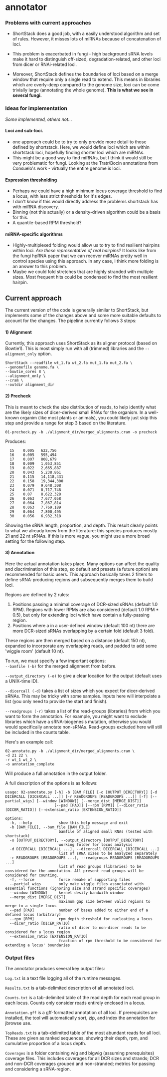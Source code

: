 # annotator
 


### Problems with current approaches
* ShortStack does a good job, with a easily understood algorithm and set of rules. However, it misses lots of miRNAs because of concatenation of loci.  
  
* This problem is exacerbated in fungi - high background sRNA levels make it hard to distinguish off-sized, degradation-related, and other loci from dicer or RNAi-related loci.  
  
* Moreover, ShortStack defines the boundaries of loci based on a merge window that require only a single read to extend. This means in libraries which are overly-deep compared to the genome size, loci can be come trivially large (annotating the whole genome). **This is what we see in several fungi.**



### Ideas for implementation
*Some implemented, others not...*

#### Loci and sub-loci.
* one approach could be to try to only provide more detail to those defined by shortstack. Here, we would define loci which are within shortstack loci, hopefully finding shorter loci which are miRNAs.
* This might be a good way to find miRNAs, but I think it would still be very problematic for fungi. Looking at the Tratr/Bocin annotations from Consuelo's work - virtually the entire genome is loci.


#### Expression thresholding
* Perhaps we could have a high minimum locus coverage threshold to find a locus, with less strict thresholds for it's edges. 
* I don't know if this would directly address the problems shortstack has with miRNA discovery.
* Binning (not this actually) or a density-driven algorithm could be a basis for this.
* A quantile-based RPM threshold?


#### miRNA-specific algorithms
* Highly-multiplexed folding would allow us to try to find resilient hairpins within loci. *Are these representative of real hairpins?* It looks like from the fungi hpRNA paper that we can recover miRNAs pretty well in control species using this approach. In any case, I think more folding is an answer to this problem.
* Maybe we could fold stretches that are highly stranded with multiple sizes. Most frequent hits could be condensed to find the most resilient hairpin.



## Current approach

The current version of the code is generally similar to ShortStack, but implements some of the changes above and some more suitable defaults to account for the changes. The pipeline currently follows 3 steps: 

#### **1)** Alignment
Currently, this approach uses ShortStack as its aligner protocol (based on Bowtie1). This is most simply run with all (trimmed) libraries and the ```--alignment_only``` option. 

```
ShortStack --readfile wt_1.fa wt_2.fa mut_1.fa mut_2.fa \
--genomefile genome.fa \
--bowtie_cores 8 \
--alignment_only \
--cram \
--outdir alignment_dir
```


#### **2)** Precheck
This is meant to check the size distribution of reads, to help identify what are the likely sizes of dicer-derived small RNAs for the organism. In a well-known organim (like most plants or animals), you could likely just skip this step and provide a range for step 3 based on the literature.

```
01-precheck.py -b ./alignment_dir/merged_alignments.cram -o precheck
```

Produces:
```
  15	0.005	622,756
  16	0.005	595,494
  17	0.007	808,679
  18	0.009	1,053,851
  19	0.022	2,665,887
  20	0.043	5,238,861
  21	0.115	14,118,431
  22	0.158	19,344,300
  23	0.079	9,648,308
  24	0.071	8,717,748
  25	0.07	8,622,328
  26	0.063	7,677,058
  27	0.064	7,867,814
  28	0.063	7,769,189
  29	0.064	7,800,495
  30	0.056	6,932,318
```
Showing the sRNA length, proportion, and depth. This result clearly points to what we already knew from the literature: this species produces mostly 21 and 22 nt sRNAs. If this is more vague, you might use a more broad setting for the following step.
  

#### **3)** Annotation
Here the actual annotation takes place. Many options can affect the quality and discrimination of this step, so default and presets (a future option) are recommended for basic users. This approach basically takes 2 filters to define sRNA-producing regions and subsequently merges them to build loci.

Regions are defined by 2 rules:
1) Positions passing a minimal coverage of DCR-sized sRNAs (default 1.0 RPM). Regions with lower RPMs are also considered (default 1.0 RPM * 0.5), but only for extending loci which have contain a fully-passing region. 
2) Positions where a in a user-defined window (default 100 nt) there are more DCR-sized sRNAs overlapping by a certain fold (default 3 fold).

These regions are then merged based on a distance (default 150 nt), expanded to incorporate any overlapping reads, and padded to add some 'wiggle room' (default 10 nt).


To run, we must specify a few important options:  
```--bamfile (-b)``` for the merged alignment from before.  
  
```--output_directory (-o)``` to give a clear location for the output (default uses a UNIX-time ID).  
  
```--dicercall (-d)``` takes a list of sizes which you expect for dicer-derived sRNAs. This may be tricky with some samples. Inputs here will interpolate a list (you only need to provide the start and finish).  
  
```--readgroups (-r)``` takes a list of the read-groups (libraries) from which you want to form the annotation. For example, you might want to exclude libraries which have a sRNA-biogenesis mutation, otherwise you would would specifically annotate non-sRNAs. Read-groups excluded here will still be included in the counts table. 
  

Here's an example call:
```
02-annotate.py -b ./alignment_dir/merged_alignments.cram \
-d 21 22 \
-r wt_1 wt_2 \
-o annotation_complete
```
Will produce a full annotation in the output folder.  
  
A full description of the options is as follows:  
```
usage: 02-annotate.py [-h] -b [BAM_FILE] [-o [OUTPUT_DIRECTORY]] [-d DICERCALL [DICERCALL ...]] [-r READGROUPS [READGROUPS ...]] [-f] [--partial_wigs] [--window [WINDOW]] [--merge_dist [MERGE_DIST]]
                      [--pad [PAD]] [--rpm [RPM]] [--dicer_ratio [DICER_RATIO]] [--extension_ratio [EXTENSION_RATIO]]

options:
  -h, --help            show this help message and exit
  -b [BAM_FILE], --bam_file [BAM_FILE]
                        bamfile of aligned small RNAs (tested with shortstack)
  -o [OUTPUT_DIRECTORY], --output_directory [OUTPUT_DIRECTORY]
                        working folder for locus analysis
  -d DICERCALL [DICERCALL ...], --dicercall DICERCALL [DICERCALL ...]
                        list of sRNA sizes to be analyzed separately
  -r READGROUPS [READGROUPS ...], --readgroups READGROUPS [READGROUPS ...]
                        list of read groups (libraries) to be considered for the annotation. All present read groups will be considered for counting.
  -f, --force           force remake of supporting files
  --partial_wigs        only make wiggle files associated with essential functions (ignoring size and strand specific coverages)
  --window [WINDOW]     kernel desity bandwith window
  --merge_dist [MERGE_DIST]
                        maximum gap size between valid regions to merge to a single locus
  --pad [PAD]           number of bases added to either end of a defined locus (arbitrary)
  --rpm [RPM]           rpm depth threshold for nucleating a locus
  --dicer_ratio [DICER_RATIO]
                        ratio of dicer to non-dicer reads to be considered for a locus region
  --extension_ratio [EXTENSION_RATIO]
                        fraction of rpm threshold to be considered for extending a locus' boundaries

```

### Output files
The annotator produces several key output files:


```Log.txt``` is a text file logging all of the runtime messages.  
  
```Results.txt``` is a tab-delimited description of all annotated loci.  
  
```Counts.txt``` is a tab-delimited table of the read depth for each read group in each locus. Counts only consider reads entirely enclosed in a locus.  
  
```Annotation.gff``` is a gff-formatted annotation of all loci. If prerequisites are installed, the tool will automatically sort, zip, and index the annotation for jbrowse use.  
  
```TopReads.txt``` is a tab-delimited table of the most abundant reads for all loci. These are given as ranked sequences, showing their depth, rpm, and cumulative proportion of a locus depth. 
  
```Coverages``` is a folder containing wig and bigwig (assuming prerequisites) coverage files. This includes coverages for all DCR sizes and strands; DCR and non-DCR coverages grouped and non-stranded; metrics for passing and considering a sRNA-region.









